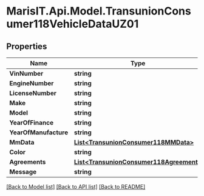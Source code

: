 
# MarisIT.Api.Model.TransunionConsumer118VehicleDataUZ01

## Properties

Name | Type | Description | Notes
------------ | ------------- | ------------- | -------------
**VinNumber** | **string** |  | [optional] 
**EngineNumber** | **string** |  | [optional] 
**LicenseNumber** | **string** |  | [optional] 
**Make** | **string** |  | [optional] 
**Model** | **string** |  | [optional] 
**YearOfFinance** | **string** |  | [optional] 
**YearOfManufacture** | **string** |  | [optional] 
**MmData** | [**List&lt;TransunionConsumer118MMData&gt;**](TransunionConsumer118MMData.md) |  | [optional] 
**Color** | **string** |  | [optional] 
**Agreements** | [**List&lt;TransunionConsumer118Agreement&gt;**](TransunionConsumer118Agreement.md) |  | [optional] 
**Message** | **string** |  | [optional] 

[[Back to Model list]](../README.md#documentation-for-models)
[[Back to API list]](../README.md#documentation-for-api-endpoints)
[[Back to README]](../README.md)

